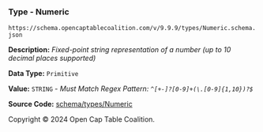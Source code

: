 ### Type - Numeric

`https://schema.opencaptablecoalition.com/v/9.9.9/types/Numeric.schema.json`

**Description:** _Fixed-point string representation of a number (up to 10 decimal places supported)_

**Data Type:** `Primitive`

**Value:** `STRING` - _Must Match Regex Pattern: `^[+-]?[0-9]+(\.[0-9]{1,10})?$`_

**Source Code:** [schema/types/Numeric](../../../../schema/types/Numeric.schema.json)

Copyright © 2024 Open Cap Table Coalition.
